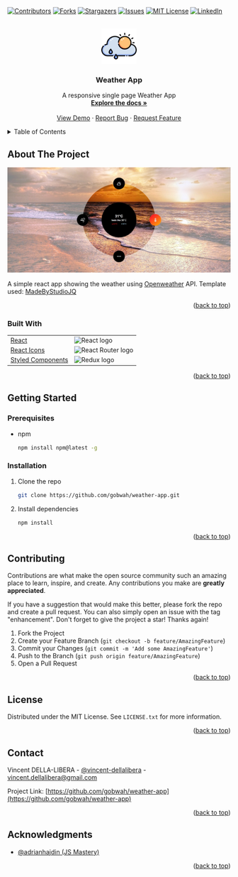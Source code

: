 <!-- Improved compatibility of back to top link: See: https://github.com/othneildrew/Best-README-Template/pull/73 -->

<a id="readme-top"></a>

<!--
*** Thanks for checking out the Best-README-Template. If you have a suggestion
*** that would make this better, please fork the repo and create a pull request
*** or simply open an issue with the tag "enhancement".
*** Don't forget to give the project a star!
*** Thanks again! Now go create something AMAZING! :D
-->

<!-- PROJECT SHIELDS -->
<!--
*** I'm using markdown "reference style" links for readability.
*** Reference links are enclosed in brackets [ ] instead of parentheses ( ).
*** See the bottom of this document for the declaration of the reference variables
*** for contributors-url, forks-url, etc. This is an optional, concise syntax you may use.
*** https://www.markdownguide.org/basic-syntax/#reference-style-links
-->

[![Contributors][contributors-shield]][contributors-url]
[![Forks][forks-shield]][forks-url]
[![Stargazers][stars-shield]][stars-url]
[![Issues][issues-shield]][issues-url]
[![MIT License][license-shield]][license-url]
[![LinkedIn][linkedin-shield]][linkedin-url]

<!--

TAGS

https://gobwah.github.io/weather-app/
https://github.com/gobwah/weather-app/blob/master/src/assets/logo.png
gobwah
weather-app
Weather App
A responsive single page Weather App

-->

<!-- PROJECT LOGO -->
<br />
<div align="center">
  <a href="https://gobwah.github.io/weather-app/">
    <img src="public/logo192.png" alt="Logo" width="80" height="80">
  </a>

<h3 align="center">Weather App</h3>

  <p align="center">
    A responsive single page Weather App
    <br />
    <a href="https://github.com/gobwah/weather-app"><strong>Explore the docs »</strong></a>
    <br />
    <br />
    <a href="https://gobwah.github.io/weather-app/">View Demo</a>
    ·
    <a href="https://github.com/gobwah/weather-app/issues">Report Bug</a>
    ·
    <a href="https://github.com/gobwah/weather-app/issues">Request Feature</a>
  </p>
</div>

<!-- TABLE OF CONTENTS -->
<details>
  <summary>Table of Contents</summary>
  <ol>
    <li>
      <a href="#about-the-project">About The Project</a>
      <ul>
        <li>
        <a href="#built-with">Built With</a></li>
    </li>
    <li>
      <a href="#getting-started">Getting Started</a>
      <ul>
        <li><a href="#prerequisites">Prerequisites</a></li>
        <li><a href="#installation">Installation</a></li>
      </ul>
    </li>
    <li><a href="#contributing">Contributing</a></li>
    <li><a href="#license">License</a></li>
    <li><a href="#contact">Contact</a></li>
    <li><a href="#acknowledgments">Acknowledgments</a></li>
  </ol>
</details>

<!-- ABOUT THE PROJECT -->

## About The Project

[![Weather App Screen Shot][product-screenshot]](https://gobwah.github.io/weather-app/)

A simple react app showing the weather using [Openweather](https://openweathermap.org/current) API. Template used: [MadeByStudioJQ](https://dribbble.com/shots/1582109-Weather-Dashboard-Fullscreen-ALL-GIF)

<p align="right">(<a href="#readme-top">back to top</a>)</p>

### Built With


|||
|-|-|
| [React](https://reactjs.org/) | <img src="https://avatars.githubusercontent.com/u/6412038?s=280&v=4" alt="React logo" width="50" height="50"/> |
| [React Icons](https://react-icons.github.io/react-icons/) | <img src="https://camo.githubusercontent.com/48d099290b4cb2d7937bcd96e8497cf1845b54a810a6432c70cf944b60b40c77/68747470733a2f2f7261776769742e636f6d2f676f72616e67616a69632f72656163742d69636f6e732f6d61737465722f72656163742d69636f6e732e737667" alt="React Router logo" width="50" height="50"/> |
| [Styled Components](https://styled-components.com/) | <img src="https://raw.githubusercontent.com/styled-components/brand/master/styled-components.png" alt="Redux logo" width="50" height="50"/> |

<p align="right">(<a href="#readme-top">back to top</a>)</p>

<!-- GETTING STARTED -->

## Getting Started

### Prerequisites

-   npm
    ```sh
    npm install npm@latest -g
    ```

### Installation

1. Clone the repo
    ```sh
    git clone https://github.com/gobwah/weather-app.git
    ```
2. Install dependencies
    ```sh
    npm install
    ```

<p align="right">(<a href="#readme-top">back to top</a>)</p>

<!-- CONTRIBUTING -->

## Contributing

Contributions are what make the open source community such an amazing place to learn, inspire, and create. Any contributions you make are **greatly appreciated**.

If you have a suggestion that would make this better, please fork the repo and create a pull request. You can also simply open an issue with the tag "enhancement".
Don't forget to give the project a star! Thanks again!

1. Fork the Project
2. Create your Feature Branch (`git checkout -b feature/AmazingFeature`)
3. Commit your Changes (`git commit -m 'Add some AmazingFeature'`)
4. Push to the Branch (`git push origin feature/AmazingFeature`)
5. Open a Pull Request

<p align="right">(<a href="#readme-top">back to top</a>)</p>

<!-- LICENSE -->

## License

Distributed under the MIT License. See `LICENSE.txt` for more information.

<p align="right">(<a href="#readme-top">back to top</a>)</p>

<!-- CONTACT -->

## Contact

Vincent DELLA-LIBERA - [@vincent-dellalibera](https://linkedin.com/in/vincent-dellalibera) - vincent.dellalibera@gmail.com

Project Link: [https://github.com/gobwah/weather-app](https://github.com/gobwah/weather-app)

<p align="right">(<a href="#readme-top">back to top</a>)</p>

<!-- ACKNOWLEDGMENTS -->

## Acknowledgments

-   [@adrianhajdin (JS Mastery)](https://github.com/adrianhajdin)

<p align="right">(<a href="#readme-top">back to top</a>)</p>

<!-- MARKDOWN LINKS & IMAGES -->
<!-- https://www.markdownguide.org/basic-syntax/#reference-style-links -->

[contributors-shield]: https://img.shields.io/github/contributors/gobwah/weather-app.svg?style=for-the-badge
[contributors-url]: https://github.com/gobwah/weather-app/graphs/contributors

[forks-shield]: https://img.shields.io/github/forks/gobwah/weather-app.svg?style=for-the-badge
[forks-url]: https://github.com/gobwah/weather-app/network/members

[stars-shield]: https://img.shields.io/github/stars/gobwah/weather-app.svg?style=for-the-badge
[stars-url]: https://github.com/gobwah/weather-app/stargazers

[issues-shield]: https://img.shields.io/github/issues/gobwah/weather-app.svg?style=for-the-badge
[issues-url]: https://github.com/gobwah/weather-app/issues

[license-shield]: https://img.shields.io/github/license/gobwah/weather-app.svg?style=for-the-badge
[license-url]: https://github.com/gobwah/weather-app/blob/master/LICENSE.txt

[linkedin-shield]: https://img.shields.io/badge/-LinkedIn-black.svg?style=for-the-badge&logo=linkedin&colorB=555
[linkedin-url]: https://linkedin.com/in/vincent-dellalibera

[product-screenshot]: public/screenshot.jpg